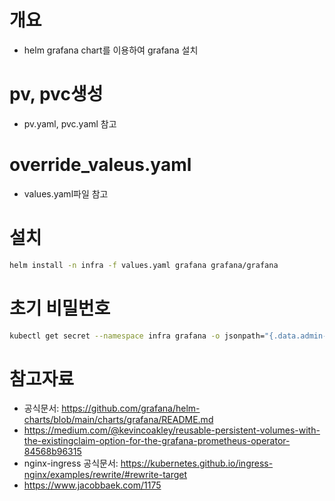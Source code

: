 # 개요
* helm grafana chart를 이용하여 grafana 설치

# pv, pvc생성
* pv.yaml, pvc.yaml 참고

# override_valeus.yaml
* values.yaml파일 참고

# 설치
```sh
helm install -n infra -f values.yaml grafana grafana/grafana
```

# 초기 비밀번호
```sh
kubectl get secret --namespace infra grafana -o jsonpath="{.data.admin-password}" | base64 --decode ; echo
```

# 참고자료
* 공식문서: https://github.com/grafana/helm-charts/blob/main/charts/grafana/README.md
* https://medium.com/@kevincoakley/reusable-persistent-volumes-with-the-existingclaim-option-for-the-grafana-prometheus-operator-84568b96315
* nginx-ingress 공식문서: https://kubernetes.github.io/ingress-nginx/examples/rewrite/#rewrite-target
* https://www.jacobbaek.com/1175